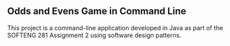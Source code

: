 ## Odds and Evens Game in Command Line

This project is a command-line application developed in Java as part of the SOFTENG 281 Assignment 2 using software design patterns.
